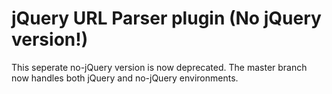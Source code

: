 jQuery URL Parser plugin (No jQuery version!)
======================

This seperate no-jQuery version is now deprecated. The master branch now handles both jQuery and no-jQuery environments.